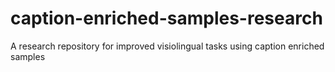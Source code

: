 # caption-enriched-samples-research
A research repository for improved visiolingual tasks using caption enriched samples
